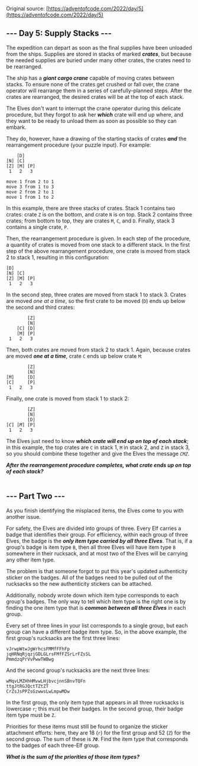 Original source: [https://adventofcode.com/2022/day/5](https://adventofcode.com/2022/day/5)

## --- Day 5: Supply Stacks ---

The expedition can depart as soon as the final supplies have been unloaded from the ships. Supplies are stored in stacks of marked <em><strong>crates</strong></em>, but because the needed supplies are buried under many other crates, the crates need to be rearranged.

The ship has a <em><strong>giant cargo crane</strong></em> capable of moving crates between stacks. To ensure none of the crates get crushed or fall over, the crane operator will rearrange them in a series of carefully-planned steps. After the crates are rearranged, the desired crates will be at the top of each stack.

The Elves don't want to interrupt the crane operator during this delicate procedure, but they forgot to ask her <em><strong>which</strong></em> crate will end up where, and they want to be ready to unload them as soon as possible so they can embark.

They do, however, have a drawing of the starting stacks of crates <em><strong>and</strong></em> the rearrangement procedure (your puzzle input). For example:

<pre>
<code>    [D]    
[N] [C]    
[Z] [M] [P]
 1   2   3 

move 1 from 2 to 1
move 3 from 1 to 3
move 2 from 2 to 1
move 1 from 1 to 2</code>
</pre>

In this example, there are three stacks of crates. Stack 1 contains two crates: crate <code>Z</code> is on the bottom, and crate <code>N</code> is on top. Stack 2 contains three crates; from bottom to top, they are crates <code>M</code>, <code>C</code>, and <code>D</code>. Finally, stack 3 contains a single crate, <code>P</code>.

Then, the rearrangement procedure is given. In each step of the procedure, a quantity of crates is moved from one stack to a different stack. In the first step of the above rearrangement procedure, one crate is moved from stack 2 to stack 1, resulting in this configuration:

<pre>
<code>[D]        
[N] [C]    
[Z] [M] [P]
 1   2   3 </code>
</pre>

In the second step, three crates are moved from stack 1 to stack 3. Crates are moved <em>one at a time</em>, so the first crate to be moved (<code>D</code>) ends up below the second and third crates:</p>

<pre>
<code>        [Z]
        [N]
    [C] [D]
    [M] [P]
 1   2   3</code>
</pre>

Then, both crates are moved from stack 2 to stack 1. Again, because crates are moved <em><strong>one at a time</strong></em>, crate <code>C</code> ends up below crate <code>M</code>:

<pre>
<code>        [Z]
        [N]
[M]     [D]
[C]     [P]
 1   2   3</code>
</pre>

Finally, one crate is moved from stack 1 to stack 2:

<pre>
<code>        [<em>Z</em>]
        [N]
        [D]
[<em>C</em>] [<em>M</em>] [P]
 1   2   3</code>
</pre>

The Elves just need to know <em><strong>which crate will end up on top of each stack</strong></em>; in this example, the top crates are <code>C</code> in stack 1, <code>M</code> in stack 2, and <code>Z</code> in stack 3, so you should combine these together and give the Elves the message <code><em>CMZ</em></code>.

<em><strong>After the rearrangement procedure completes, what crate ends up on top of each stack?</strong></em>
</br>
</br>

## --- Part Two ---

As you finish identifying the misplaced items, the Elves come to you with another issue.

For safety, the Elves are divided into groups of three. Every Elf carries a badge that identifies their group. For efficiency, within each group of three Elves, the badge is the <em><strong>only item type carried by all three Elves</strong></em>. That is, if a group's badge is item type <code>B</code>, then all three Elves will have item type <code>B</code> somewhere in their rucksack, and at most two of the Elves will be carrying any other item type.

The problem is that someone forgot to put this year's updated authenticity sticker on the badges. All of the badges need to be pulled out of the rucksacks so the new authenticity stickers can be attached.

Additionally, nobody wrote down which item type corresponds to each group's badges. The only way to tell which item type is the right one is by finding the one item type that is <em><strong>common between all three Elves</strong></em> in each group.

Every set of three lines in your list corresponds to a single group, but each group can have a different badge item type. So, in the above example, the first group's rucksacks are the first three lines:
<pre>
<code>vJrwpWtwJgWrhcsFMMfFFhFp
jqHRNqRjqzjGDLGLrsFMfFZSrLrFZsSL
PmmdzqPrVvPwwTWBwg</code>
</pre>

And the second group's rucksacks are the next three lines:
<pre>
<code>wMqvLMZHhHMvwLHjbvcjnnSBnvTQFn
ttgJtRGJQctTZtZT
CrZsJsPPZsGzwwsLwLmpwMDw</code>
</pre>

In the first group, the only item type that appears in all three rucksacks is lowercase <code>r</code>; this must be their badges. In the second group, their badge item type must be <code>Z</code>.

Priorities for these items must still be found to organize the sticker attachment efforts: here, they are 18 (<code>r</code>) for the first group and 52 (<code>Z</code>) for the second group. The sum of these is <code><em><strong>70</strong></em></code>.
Find the item type that corresponds to the badges of each three-Elf group.

<em><strong>What is the sum of the priorities of those item types?</strong></em>
